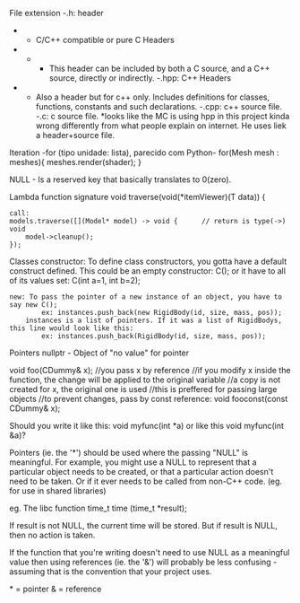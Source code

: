 
File extension 
-.h: header        
-  - C/C++ compatible or pure C Headers
-  -  - This header can be included by both a C source, and a C++ source, directly or indirectly.
-.hpp: C++ Headers
- - Also a header but for c++ only. Includes definitions for classes, functions, constants and such declarations.
-.cpp: c++ source file.
-.c: c source file.
*looks like the MC is using hpp in this project kinda wrong differently from what people explain on internet. He uses liek a header+source file.

Iteration
-for (tipo unidade: lista), parecido com Python-
    for(Mesh mesh : meshes){
        meshes.render(shader);
    }

NULL - Is a reserved key that basically translates to 0(zero).

Lambda function
    signature
        void traverse(void(*itemViewer)(T data)) {

    call:
    models.traverse([](Model* model) -> void {      // return is type(->) void
        model->cleanup();
    });

Classes
    constructor: To define class constructors, you gotta have a default construct defined. This could be an empty constructor: C(); or
        it have to all of its values set:  C(int a=1, int b=2);

    new: To pass the pointer of a new instance of an object, you have to say new C();
            ex: instances.push_back(new RigidBody(id, size, mass, pos));
        instances is a list of pointers. If it was a list of RigidBodys, this line would look like this:
            ex: instances.push_back(RigidBody(id, size, mass, pos));

Pointers
    nullptr - Object of "no value" for pointer

void foo(CDummy& x);
//you pass x by reference
//if you modify x inside the function, the change will be applied to the original variable
//a copy is not created for x, the original one is used
//this is preffered for passing large objects
//to prevent changes, pass by const reference:
void fooconst(const CDummy& x);

Should you write it like this: void myfunc(int *a) or like this void myfunc(int &a)?


Pointers (ie. the '*') should be used where the passing "NULL" is meaningful. For example, you might use a NULL to represent that a particular object needs to be created, or that a particular action doesn't need to be taken. Or if it ever needs to be called from non-C++ code. (eg. for use in shared libraries)

eg. The libc function time_t time (time_t *result);

If result is not NULL, the current time will be stored. But if result is NULL, then no action is taken.

If the function that you're writing doesn't need to use NULL as a meaningful value then using references (ie. the '&') will probably be less confusing - assuming that is the convention that your project uses.

\* = pointer
& = reference